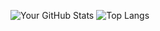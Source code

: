 ![Your GitHub Stats](https://github-readme-stats.vercel.app/api?username=dadi-00&show_icons=true)
![Top Langs](https://github-readme-stats.vercel.app/api/top-langs/?username=yourusername&layout=compact)
